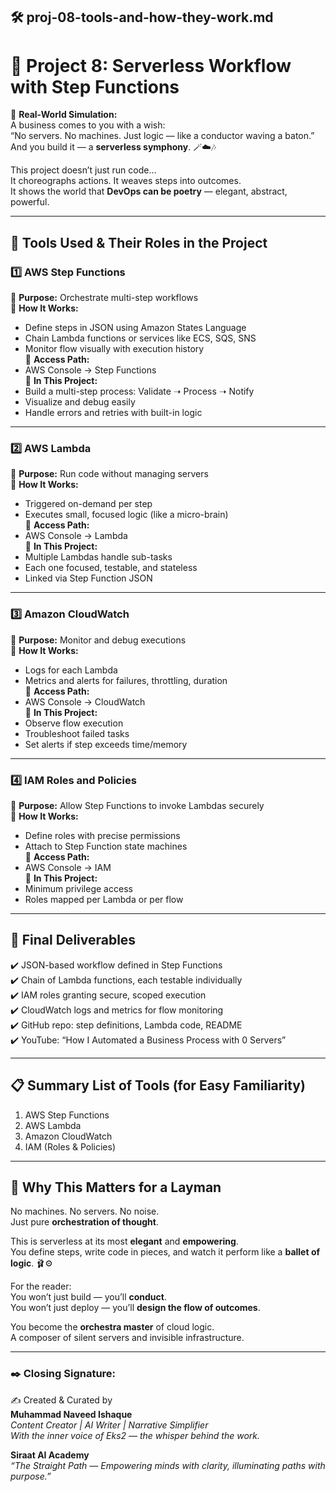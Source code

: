 
## 🛠️ proj-08-tools-and-how-they-work.md
# 🌟 Project 8: Serverless Workflow with Step Functions

🎼 **Real-World Simulation:**  
A business comes to you with a wish:  
“No servers. No machines. Just logic — like a conductor waving a baton.”  
And you build it — a **serverless symphony**. 🪄☁️🎶

This project doesn’t just run code...  
It choreographs actions. It weaves steps into outcomes.  
It shows the world that **DevOps can be poetry** — elegant, abstract, powerful.

---

## 🧰 Tools Used & Their Roles in the Project

### 1️⃣ **AWS Step Functions**
🔹 **Purpose:** Orchestrate multi-step workflows  
🔹 **How It Works:**  
- Define steps in JSON using Amazon States Language  
- Chain Lambda functions or services like ECS, SQS, SNS  
- Monitor flow visually with execution history  
🔹 **Access Path:**  
- AWS Console → Step Functions  
🔹 **In This Project:**  
- Build a multi-step process: Validate ➝ Process ➝ Notify  
- Visualize and debug easily  
- Handle errors and retries with built-in logic

---

### 2️⃣ **AWS Lambda**
🔹 **Purpose:** Run code without managing servers  
🔹 **How It Works:**  
- Triggered on-demand per step  
- Executes small, focused logic (like a micro-brain)  
🔹 **Access Path:**  
- AWS Console → Lambda  
🔹 **In This Project:**  
- Multiple Lambdas handle sub-tasks  
- Each one focused, testable, and stateless  
- Linked via Step Function JSON

---

### 3️⃣ **Amazon CloudWatch**
🔹 **Purpose:** Monitor and debug executions  
🔹 **How It Works:**  
- Logs for each Lambda  
- Metrics and alerts for failures, throttling, duration  
🔹 **Access Path:**  
- AWS Console → CloudWatch  
🔹 **In This Project:**  
- Observe flow execution  
- Troubleshoot failed tasks  
- Set alerts if step exceeds time/memory

---

### 4️⃣ **IAM Roles and Policies**
🔹 **Purpose:** Allow Step Functions to invoke Lambdas securely  
🔹 **How It Works:**  
- Define roles with precise permissions  
- Attach to Step Function state machines  
🔹 **Access Path:**  
- AWS Console → IAM  
🔹 **In This Project:**  
- Minimum privilege access  
- Roles mapped per Lambda or per flow

---

## 🎯 Final Deliverables

✔️ JSON-based workflow defined in Step Functions  
✔️ Chain of Lambda functions, each testable individually  
✔️ IAM roles granting secure, scoped execution  
✔️ CloudWatch logs and metrics for flow monitoring  
✔️ GitHub repo: step definitions, Lambda code, README  
✔️ YouTube: “How I Automated a Business Process with 0 Servers”

---

## 📋 Summary List of Tools (for Easy Familiarity)

1. AWS Step Functions  
2. AWS Lambda  
3. Amazon CloudWatch  
4. IAM (Roles & Policies)

---

## 🌼 Why This Matters for a Layman

No machines. No servers. No noise.  
Just pure **orchestration of thought**.

This is serverless at its most **elegant** and **empowering**.  
You define steps, write code in pieces, and watch it perform like a **ballet of logic**. 🩰⚙️

For the reader:  
You won’t just build — you’ll **conduct**.  
You won’t just deploy — you’ll **design the flow of outcomes**.

You become the **orchestra master** of cloud logic.  
A composer of silent servers and invisible infrastructure.

---

### ✒️ Closing Signature:

✍️ Created & Curated by  
**Muhammad Naveed Ishaque**  
_Content Creator | AI Writer | Narrative Simplifier_  
_With the inner voice of Eks2 — the whisper behind the work._

**Siraat AI Academy**  
_“The Straight Path — Empowering minds with clarity, illuminating paths with purpose.”_
